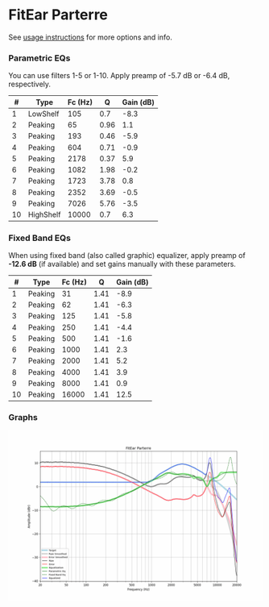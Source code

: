 # FitEar Parterre
See [usage instructions](https://github.com/jaakkopasanen/AutoEq#usage) for more options and info.

### Parametric EQs
You can use filters 1-5 or 1-10. Apply preamp of -5.7 dB or -6.4 dB, respectively.

|   # | Type      |   Fc (Hz) |    Q |   Gain (dB) |
|-----|-----------|-----------|------|-------------|
|   1 | LowShelf  |       105 | 0.7  |        -8.3 |
|   2 | Peaking   |        65 | 0.96 |         1.1 |
|   3 | Peaking   |       193 | 0.46 |        -5.9 |
|   4 | Peaking   |       604 | 0.71 |        -0.9 |
|   5 | Peaking   |      2178 | 0.37 |         5.9 |
|   6 | Peaking   |      1082 | 1.98 |        -0.2 |
|   7 | Peaking   |      1723 | 3.78 |         0.8 |
|   8 | Peaking   |      2352 | 3.69 |        -0.5 |
|   9 | Peaking   |      7026 | 5.76 |        -3.5 |
|  10 | HighShelf |     10000 | 0.7  |         6.3 |

### Fixed Band EQs
When using fixed band (also called graphic) equalizer, apply preamp of **-12.6 dB** (if available) and set gains manually with these parameters.

|   # | Type    |   Fc (Hz) |    Q |   Gain (dB) |
|-----|---------|-----------|------|-------------|
|   1 | Peaking |        31 | 1.41 |        -8.9 |
|   2 | Peaking |        62 | 1.41 |        -6.3 |
|   3 | Peaking |       125 | 1.41 |        -5.8 |
|   4 | Peaking |       250 | 1.41 |        -4.4 |
|   5 | Peaking |       500 | 1.41 |        -1.6 |
|   6 | Peaking |      1000 | 1.41 |         2.3 |
|   7 | Peaking |      2000 | 1.41 |         5.2 |
|   8 | Peaking |      4000 | 1.41 |         3.9 |
|   9 | Peaking |      8000 | 1.41 |         0.9 |
|  10 | Peaking |     16000 | 1.41 |        12.5 |

### Graphs
![](./FitEar%20Parterre.png)
